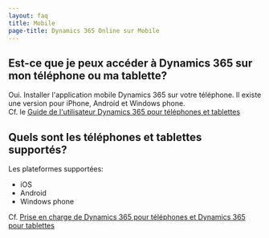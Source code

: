 ```yaml
---
layout: faq
title: Mobile
page-title: Dynamics 365 Online sur Mobile
---
```


## Est-ce que je peux accéder à Dynamics 365 sur mon téléphone ou ma tablette?
Oui. Installer l'application mobile Dynamics 365 sur votre téléphone. Il existe
une version pour iPhone, Android et Windows phone.  
Cf. le [Guide de l'utilisateur Dynamics 365 pour téléphones et tablettes](https://www.microsoft.com/fr-fr/dynamics/crm-customer-center/dynamics-365-for-phones-and-tablets-user-s-guide.aspx)

## Quels sont les téléphones et tablettes supportés?
Les plateformes supportées:
* iOS
* Android
* Windows phone  

Cf. [Prise en charge de Dynamics 365 pour téléphones et Dynamics 365 pour tablettes](https://technet.microsoft.com/fr-fr/library/dn531131.aspx#BKMK_CRMforTablets)
